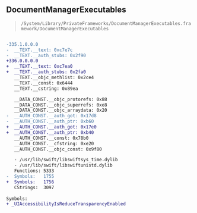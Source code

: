 ## DocumentManagerExecutables

> `/System/Library/PrivateFrameworks/DocumentManagerExecutables.framework/DocumentManagerExecutables`

```diff

-335.1.0.0.0
-  __TEXT.__text: 0xc7e7c
-  __TEXT.__auth_stubs: 0x2f90
+336.0.0.0.0
+  __TEXT.__text: 0xc7ea0
+  __TEXT.__auth_stubs: 0x2fa0
   __TEXT.__objc_methlist: 0x2ce4
   __TEXT.__const: 0x6444
   __TEXT.__cstring: 0x89ea

   __DATA_CONST.__objc_protorefs: 0x88
   __DATA_CONST.__objc_superrefs: 0xe8
   __DATA_CONST.__objc_arraydata: 0x20
-  __AUTH_CONST.__auth_got: 0x17d8
-  __AUTH_CONST.__auth_ptr: 0xb60
+  __AUTH_CONST.__auth_got: 0x17e0
+  __AUTH_CONST.__auth_ptr: 0xb40
   __AUTH_CONST.__const: 0x78b0
   __AUTH_CONST.__cfstring: 0xe20
   __AUTH_CONST.__objc_const: 0x9f80

   - /usr/lib/swift/libswiftsys_time.dylib
   - /usr/lib/swift/libswiftunistd.dylib
   Functions: 5333
-  Symbols:   1755
+  Symbols:   1756
   CStrings:  3097
 
Symbols:
+ _UIAccessibilityIsReduceTransparencyEnabled

```
